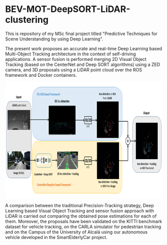 # BEV-MOT-DeepSORT-LiDAR-clustering

This is repository of my MSc final project titled "Predictive Techniques for Scene Understanding by using Deep Learning".

The present work proposes an accurate and real-time Deep Learning based Multi-Object Tracking architecture in the context of self-driving applications. 
A sensor fusion is performed merging 2D Visual Object Tracking (based on the CenterNet and Deep SORT algorithms) using a ZED camera, and 3D proposals using 
a LiDAR point cloud over the ROS framework and Docker containers.

<img src="images/Architecture.png" width="665" height="370" />

A comparison between the traditional Precision-Tracking strategy, Deep Learning based Visual Object Tracking and sensor fusion approach with LiDAR 
is carried out comparing the obtained pose estimations for each of them. Moreover, the proposals have been validated on the KITTI benchmark dataset for 
vehicle tracking, on the CARLA simulator for pedestrian tracking and on the Campus of the University of Alcalá using our autonomous vehicle 
developed in the SmartElderlyCar project.
